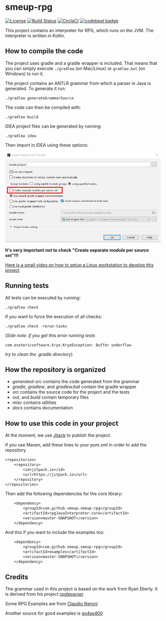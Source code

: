 # smeup-rpg

[![License](https://img.shields.io/badge/License-Apache%202.0-blue.svg)](https://opensource.org/licenses/Apache-2.0)
[![Build Status](https://travis-ci.org/smeup/smeup-rpg.svg?branch=master)](https://travis-ci.org/smeup/smeup-rpg)
[![CircleCI](https://circleci.com/gh/smeup/smeup-rpg.svg?style=svg)](https://circleci.com/gh/smeup/smeup-rpg)
[![codebeat badge](https://codebeat.co/badges/92633ae2-5640-47b3-a0e7-b324f68288ac)](https://codebeat.co/projects/github-com-smeup-smeup-rpg-master)

This project contains an interpreter for RPG, which runs on the JVM. The interpreter is written in Kotlin.

## How to compile the code

The project uses gradle and a gradle wrapper is included. That means that you can simply execute `./gradlew` (on Mac/Linux) or `gradlew.bat` (on Windows) to run it.

The project contains an ANTLR grammar from which a parser in Java is generated. To generate it run:

```
./gradlew generateGrammarSource
```

The code can then be compiled with:

```
./gradlew build
```

IDEA project files can be generated by running:

```
./gradlew idea
```
Then import in IDEA using these options:

![Alt text](docs/setup/idea.png?raw=true "Idea import project options")

**It's very important not to check "Create separate module per source set"!!!**

[Here is a small video on how to setup a Linux workstation to develop this project](https://youtu.be/4Kd1b-VPTEs)

## Running tests

All tests can be executed by running:

```
./gradlew check
```

If you want to force the execution of all checks:

```
./gradlew check -rerun-tasks
```

(_Side note: if you get this error running tests_
 ```
 com.esotericsoftware.kryo.KryoException: Buffer underflow
 ```
 _try to clean the .gradle directory_)

## How the repository is organized

* _generated-src_ contains the code generated from the grammar
* _gradle_, _gradlew_, and _gradlew.bat_ contain the gradle wrapper
* _src_ contains the source code for the project and the tests
* _out_, and _build_ contain temporary files
* _misc_ contains utilities
* _docs_ contains documentation

## How to use this code in your project

At the moment, we use [Jitack](https://jitpack.io/) to publish the project.

If you use Maven, add these lines to your pom.xml in order to add the repository

	<repositories>
		<repository>
			<id>jitpack.io</id>
			<url>https://jitpack.io</url>
		</repository>
	</repositories>
	
Then add the following dependencies for the core library:
	
		<dependency>
			<groupId>com.github.smeup.smeup-rpg</groupId>
			<artifactId>rpgJavaInterpreter-core</artifactId>
			<version>master-SNAPSHOT</version>
		</dependency>
		
And this if you want to include the examples too:
		
		<dependency>
			<groupId>com.github.smeup.smeup-rpg</groupId>
			<artifactId>examples</artifactId>
			<version>master-SNAPSHOT</version>
		</dependency>

## Credits

The grammar used in this project is based on the work from Ryan Eberly. It is derived from his project [rpgleparser](https://github.com/rpgleparser/rpgleparser).

Some RPG Examples are from [Claudio Neroni](https://www.neroni.it) 

Another source for good examples is [go4as400](http://www.go4as400.com)

